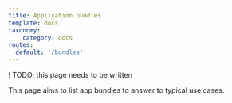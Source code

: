 ```yaml
---
title: Application bundles
template: docs
taxonomy:
    category: docs
routes:
  default: '/bundles'
---
```


! TODO: this page needs to be written

This page aims to list app bundles to answer to typical use cases.
